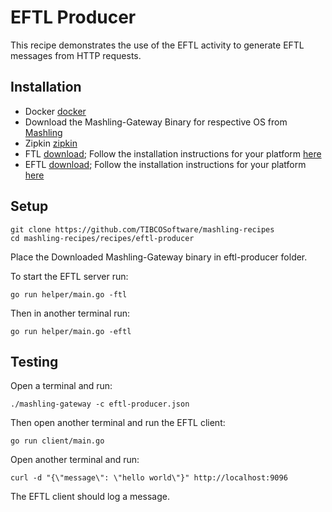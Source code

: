 # EFTL Producer
This recipe demonstrates the use of the EFTL activity to generate EFTL messages from HTTP requests.

## Installation
* Docker [docker](https://www.docker.com)
* Download the Mashling-Gateway Binary for respective OS from [Mashling](https://github.com/TIBCOSoftware/mashling/tree/master#installation-and-usage)
* Zipkin [zipkin](http://zipkin.io/pages/quickstart)
* FTL [download](https://www.tibco.com/products/tibco-ftl);
Follow the installation instructions for your platform [here](https://docs.tibco.com/pub/ftl/5.3.2/doc/pdf/TIB_ftl_5.3_Installation.pdf)
* EFTL [download](https://www.tibco.com/products/tibco-eftl);
Follow the installation instructions for your platform [here](https://docs.tibco.com/pub/eftl/3.2.0/doc/html/GUID-9F5E7521-39B1-4DFD-B2E6-35164F9406CD.html)

## Setup
```
git clone https://github.com/TIBCOSoftware/mashling-recipes
cd mashling-recipes/recipes/eftl-producer
```
Place the Downloaded Mashling-Gateway binary in eftl-producer folder.

To start the EFTL server run:
```
go run helper/main.go -ftl
```

Then in another terminal run:
```
go run helper/main.go -eftl
```

## Testing
Open a terminal and run:
```
./mashling-gateway -c eftl-producer.json
```

Then open another terminal and run the EFTL client:
```
go run client/main.go
```

Open another terminal and run:
```
curl -d "{\"message\": \"hello world\"}" http://localhost:9096
```

The EFTL client should log a message.
